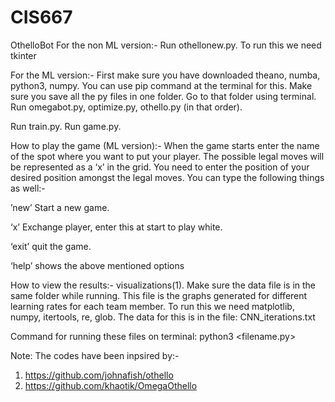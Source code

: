# CIS667
OthelloBot
For the non ML version:-
Run othellonew.py. To run this we need tkinter

For the ML version:-
First make sure you have downloaded theano, numba, python3, numpy. You can use pip command at the terminal for this.
Make sure you save all the py files in one folder.
Go to that folder using terminal.
Run omegabot.py, optimize.py, othello.py (in that order).

Run train.py.
Run game.py.

How to play the game (ML version):-
When the game starts enter the name of the spot where you want to put your player. The possible legal moves will be represented as a ‘x’ in the grid. You need to enter the position of your desired position amongst the legal moves. You can type the following things as well:-

’new’		Start a new game.

‘x’		Exchange player, enter this at start to play white.

‘exit’	quit the game.

‘help’	shows the above mentioned options

How to view the results:-
visualizations(1). Make sure the data file is in the same folder while running. This file is the graphs generated for different learning rates for each team member. To run this we need matplotlib, numpy, itertools, re, glob. The data for this is in the file: CNN_iterations.txt

Command for running these files on terminal: python3 <filename.py>


Note: The codes have been inpsired by:-
1. https://github.com/johnafish/othello
2. https://github.com/khaotik/OmegaOthello

